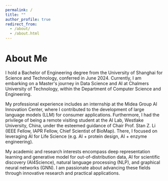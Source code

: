```yaml
---
permalink: /
title: ""
author_profile: true
redirect_from: 
  - /about/
  - /about.html
---
```

# About Me

I hold a Bachelor of Engineering degree from the University of Shanghai for Science and Technology, conferred in June 2024. Currently, I am embarking on a Master's journey in Data Science and AI at Chalmers University of Technology, within the Department of Computer Science and Engineering.

My professional experience includes an internship at the Midea Group AI Innovation Center, where I contributed to the development of large language models (LLM) for consumer applications. Furthermore, I had the privilege of being a remote visiting student at the AI Lab, Westlake University, China, under the esteemed guidance of Chair Prof. Stan Z. Li (IEEE Fellow, IAPR Fellow, Chief Scientist of BioMap). There, I focused on leveraging AI for Life Science (e.g. AI + protein design, AI + enzyme engineering).

My academic and research interests encompass deep representation learning and generative model for out-of-distribution data, AI for scientific discovery (AI4Science), natural language processing (NLP), and graphical neural networks (GNN). I am passionate about advancing these fields through innovative research and practical applications.
